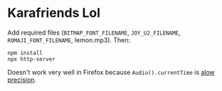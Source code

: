 # Karafriends Lol

Add required files (`BITMAP_FONT_FILENAME`, `JOY_U2_FILENAME`, `ROMAJI_FONT_FILENAME`, lemon.mp3). Then:

```
npm install
npx http-server
```

Doesn't work very well in Firefox because `Audio().currentTime` is [alow precision](https://bugzilla.mozilla.org/show_bug.cgi?id=587465).

